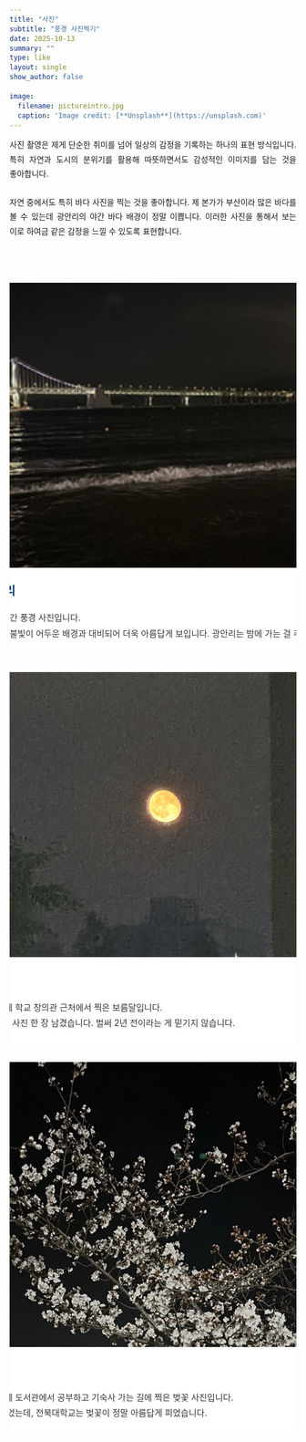 ```yaml
---
title: "사진"
subtitle: "풍경 사진찍기"
date: 2025-10-13
summary: ""
type: like
layout: single
show_author: false

image:
  filename: pictureintro.jpg
  caption: 'Image credit: [**Unsplash**](https://unsplash.com)'
---
```


<div style="text-align: justify; text-justify: inter-word; line-height: 1.8; word-break: keep-all; hyphens: auto;">
  사진 촬영은 제게 단순한 취미를 넘어 일상의 감정을 기록하는 하나의 표현 방식입니다.
  특히 자연과 도시의 분위기를 활용해 따뜻하면서도 감성적인 이미지를 담는 것을 좋아합니다.<br><br>
  자연 중에서도 특히 바다 사진을 찍는 것을 좋아합니다. 제 본가가 부산이라 많은 바다를 볼 수 있는데 
  광안리의 야간 바다 배경이 정말 이쁩니다.
  이러한 사진을 통해서 보는 이로 하여금 같은 감정을 느낄 수 있도록 표현합니다.
</div>

<br><br>

<!-- ✅ 카드 1 -->
<div style="
  display: flex; 
  justify-content: center; 
  align-items: flex-start; 
  gap: 20px; 
  flex-wrap: nowrap; 
  margin-top: 30px; 
  overflow-x: auto;">
  
  <div style="width: 700px; background-color: #ffffff; border-radius: 16px; 
              box-shadow: 0 4px 12px rgba(0,0,0,0.1); overflow: hidden; 
              transition: transform 0.3s ease; text-align: center; flex-shrink: 0;">
    
   <div style="width:100%; height:500px; overflow:hidden;">
      <img src="picture.jpg" alt="광안리" 
           style="width:100%; height:100%; object-fit: cover; background:#f0f2f5;">
    </div>

   <div style="padding: 24px; text-align: left;">
      <h3 style="margin-top: 0; font-size: 1.3rem; color: #003366;">▲ 광안리</h3>
      <div style="text-align: justify; line-height: 1.8; font-size: 0.95rem; color: #333;">
        광안리의 야간 풍경 사진입니다.<br>
        광안대교의 불빛이 어두운 배경과 대비되어 더욱 아름답게 보입니다. 광안리는 밤에 가는 걸 추천합니다.
      </div>
    </div>
  </div>
</div>

<!-- ✅ 카드 2 -->
<div style="
  display: flex; 
  justify-content: center; 
  align-items: flex-start; 
  gap: 20px; 
  flex-wrap: nowrap; 
  margin-top: 30px; 
  overflow-x: auto;">
  
  <div style="width: 700px; background-color: #ffffff; border-radius: 16px; 
              box-shadow: 0 4px 12px rgba(0,0,0,0.1); overflow: hidden; 
              transition: transform 0.3s ease; text-align: center; flex-shrink: 0;">
    
   <div style="width:100%; height:500px; overflow:hidden;">
      <img src="picture2.jpg" alt="달" 
           style="width:100%; height:100%; object-fit: cover; background:#f0f2f5;">
    </div>

   <div style="padding: 24px; text-align: left;">
      <h3 style="margin-top: 0; font-size: 1.3rem; color: #003366;">▲ 달</h3>
      <div style="text-align: justify; line-height: 1.8; font-size: 0.95rem; color: #333;">
        2023년도에 학교 창의관 근처에서 찍은 보름달입니다.<br>
        너무 예뻐서 사진 한 장 남겼습니다. 벌써 2년 전이라는 게 믿기지 않습니다.
      </div>
    </div>
  </div>
</div>

<!-- ✅ 카드 3 -->
<div style="
  display: flex; 
  justify-content: center; 
  align-items: flex-start; 
  gap: 20px; 
  flex-wrap: nowrap; 
  margin-top: 30px; 
  overflow-x: auto;">
  
  <div style="width: 700px; background-color: #ffffff; border-radius: 16px; 
              box-shadow: 0 4px 12px rgba(0,0,0,0.1); overflow: hidden; 
              transition: transform 0.3s ease; text-align: center; flex-shrink: 0;">
    
   <div style="width:100%; height:500px; overflow:hidden;">
      <img src="picture3.jpg" alt="벚꽃" 
           style="width:100%; height:100%; object-fit: cover; background:#f0f2f5;">
    </div>

   <div style="padding: 24px; text-align: left;">
      <h3 style="margin-top: 0; font-size: 1.3rem; color: #003366;">▲ 벚꽃</h3>
      <div style="text-align: justify; line-height: 1.8; font-size: 0.95rem; color: #333;">
        2023년도에 도서관에서 공부하고 기숙사 가는 길에 찍은 벚꽃 사진입니다.<br>
        당시 3월이었는데, 전북대학교는 벚꽃이 정말 아름답게 피었습니다.
      </div>
    </div>
  </div>
</div>

<!-- ✅ hover 효과 -->
<style>
  div[style*="box-shadow"]:hover {
    transform: translateY(-6px);
    box-shadow: 0 6px 16px rgba(0,0,0,0.15);
  }
</style>
